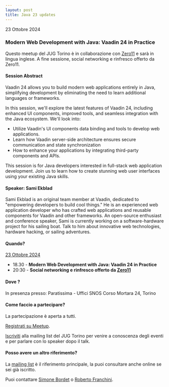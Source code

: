 ```yaml
---
layout: post
title: Java 23 updates
---
```


23 Ottobre 2024

### Modern Web Development with Java: Vaadin 24 in Practice

Questo meetup del JUG Torino è in collaborazione con [Zero11](https://www.zero11.it/) e sarà in lingua inglese.
A fine sessione, social networking e rinfresco offerto da Zero11.

#### Session Abstract

Vaadin 24 allows you to build modern web applications entirely in Java, simplifying development by eliminating the need to learn additional languages or frameworks.

In this session, we'll explore the latest features of Vaadin 24, including enhanced UI components, improved tools, and seamless integration with the Java ecosystem.
We'll look into:

* Utilize Vaadin's UI components data binding and tools to develop web applications.
* Learn how Vaadin server-side architecture ensures secure communication and state synchronization
* How to enhance your applications by integrating third-party components and APIs.

This session is for Java developers interested in full-stack web application development. Join us to learn how to create stunning web user interfaces using your existing Java skills.

#### Speaker: Sami Ekblad

Sami Ekblad is an original team member at Vaadin, dedicated to "empowering developers to build cool things."
He is an experienced web application developer who has crafted web applications and reusable components for Vaadin and other frameworks.
An open-source enthusiast and conference speaker, Sami is currently working on a software-hardware project for his sailing boat.
Talk to him about innovative web technologies, hardware hacking, or sailing adventures.

#### Quando?

<u>23 Ottobre 2024</u>

* 18.30 - **Modern Web Development with Java: Vaadin 24 in Practice**
* 20:30 - **Social networking e rinfresco offerto da [Zero11](https://www.zero11.it/)**

#### Dove ?

In presenza presso:
Paratissima - Uffici SNOS
Corso Mortara 24, Torino

#### Come faccio a partecipare?

La partecipazione è aperta a tutti.

[Registrati su Meetup](https://www.meetup.com/jugtorino/events/303527273/).

[Iscriviti](/subscribe/) alla mailing list del JUG Torino per venire a conoscenza degli eventi e per parlare con lo speaker dopo il talk.

#### Posso avere un altro riferimento?

La [mailing list](https://groups.yahoo.com/groups/it-torino-java-jug) è il riferimento principale, la puoi consultare anche online se sei già iscritto.

Puoi contattare [Simone Bordet](/people/simonebordet/) o [Roberto Franchini](/people/robertofranchini/).
